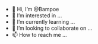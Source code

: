 - 👋 Hi, I’m @Bampoe
- 👀 I’m interested in ...
- 🌱 I’m currently learning ...
- 💞️ I’m looking to collaborate on ...
- 📫 How to reach me ...

<!---
Offeibea/Offeibea is a ✨ special ✨ repository because its `README.md` (this file) appears on your GitHub profile.
You can click the Preview link to take a look at your changes.
--->
